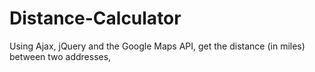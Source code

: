 Distance-Calculator
===================

Using Ajax, jQuery and the Google Maps API, get the distance (in miles) between two addresses,